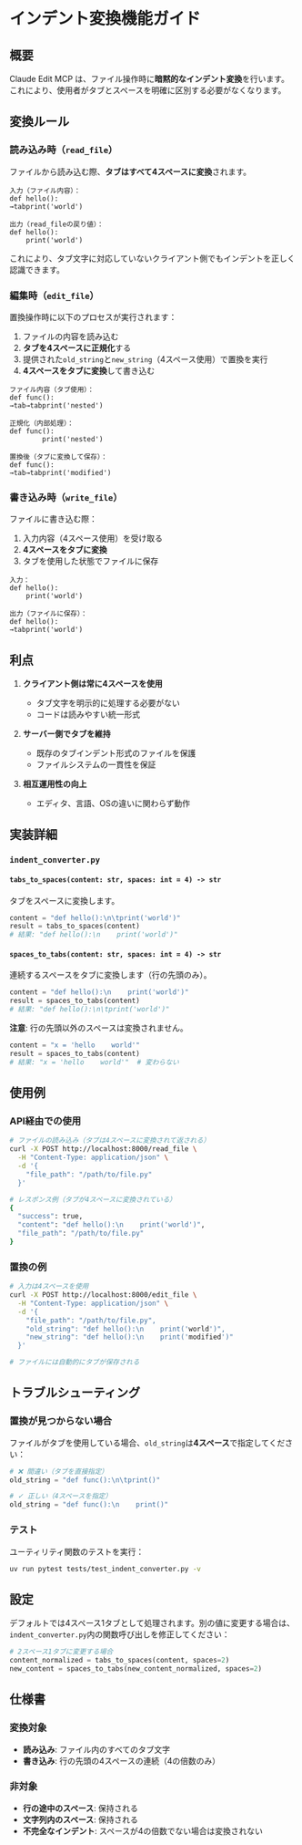 # インデント変換機能ガイド

## 概要

Claude Edit MCP は、ファイル操作時に**暗黙的なインデント変換**を行います。これにより、使用者がタブとスペースを明確に区別する必要がなくなります。

## 変換ルール

### 読み込み時（`read_file`）

ファイルから読み込む際、**タブはすべて4スペースに変換**されます。

```
入力（ファイル内容）：
def hello():
→tabprint('world')

出力（read_fileの戻り値）：
def hello():
    print('world')
```

これにより、タブ文字に対応していないクライアント側でもインデントを正しく認識できます。

### 編集時（`edit_file`）

置換操作時に以下のプロセスが実行されます：

1. ファイルの内容を読み込む
2. **タブを4スペースに正規化**する
3. 提供された`old_string`と`new_string`（4スペース使用）で置換を実行
4. **4スペースをタブに変換**して書き込む

```
ファイル内容（タブ使用）：
def func():
→tab→tabprint('nested')

正規化（内部処理）：
def func():
        print('nested')

置換後（タブに変換して保存）：
def func():
→tab→tabprint('modified')
```

### 書き込み時（`write_file`）

ファイルに書き込む際：

1. 入力内容（4スペース使用）を受け取る
2. **4スペースをタブに変換**
3. タブを使用した状態でファイルに保存

```
入力：
def hello():
    print('world')

出力（ファイルに保存）：
def hello():
→tabprint('world')
```

## 利点

1. **クライアント側は常に4スペースを使用**
   - タブ文字を明示的に処理する必要がない
   - コードは読みやすい統一形式

2. **サーバー側でタブを維持**
   - 既存のタブインデント形式のファイルを保護
   - ファイルシステムの一貫性を保証

3. **相互運用性の向上**
   - エディタ、言語、OSの違いに関わらず動作

## 実装詳細

### `indent_converter.py`

#### `tabs_to_spaces(content: str, spaces: int = 4) -> str`

タブをスペースに変換します。

```python
content = "def hello():\n\tprint('world')"
result = tabs_to_spaces(content)
# 結果: "def hello():\n    print('world')"
```

#### `spaces_to_tabs(content: str, spaces: int = 4) -> str`

連続するスペースをタブに変換します（行の先頭のみ）。

```python
content = "def hello():\n    print('world')"
result = spaces_to_tabs(content)
# 結果: "def hello():\n\tprint('world')"
```

**注意**: 行の先頭以外のスペースは変換されません。

```python
content = "x = 'hello    world'"
result = spaces_to_tabs(content)
# 結果: "x = 'hello    world'"  # 変わらない
```

## 使用例

### API経由での使用

```bash
# ファイルの読み込み（タブは4スペースに変換されて返される）
curl -X POST http://localhost:8000/read_file \
  -H "Content-Type: application/json" \
  -d '{
    "file_path": "/path/to/file.py"
  }'

# レスポンス例（タブが4スペースに変換されている）
{
  "success": true,
  "content": "def hello():\n    print('world')",
  "file_path": "/path/to/file.py"
}
```

### 置換の例

```bash
# 入力は4スペースを使用
curl -X POST http://localhost:8000/edit_file \
  -H "Content-Type: application/json" \
  -d '{
    "file_path": "/path/to/file.py",
    "old_string": "def hello():\n    print('world')",
    "new_string": "def hello():\n    print('modified')"
  }'

# ファイルには自動的にタブが保存される
```

## トラブルシューティング

### 置換が見つからない場合

ファイルがタブを使用している場合、`old_string`は**4スペース**で指定してください：

```python
# ❌ 間違い（タブを直接指定）
old_string = "def func():\n\tprint()"

# ✓ 正しい（4スペースを指定）
old_string = "def func():\n    print()"
```

### テスト

ユーティリティ関数のテストを実行：

```bash
uv run pytest tests/test_indent_converter.py -v
```

## 設定

デフォルトでは4スペース1タブとして処理されます。別の値に変更する場合は、`indent_converter.py`内の関数呼び出しを修正してください：

```python
# 2スペース1タブに変更する場合
content_normalized = tabs_to_spaces(content, spaces=2)
new_content = spaces_to_tabs(new_content_normalized, spaces=2)
```

## 仕様書

### 変換対象

- **読み込み**: ファイル内のすべてのタブ文字
- **書き込み**: 行の先頭の4スペースの連続（4の倍数のみ）

### 非対象

- **行の途中のスペース**: 保持される
- **文字列内のスペース**: 保持される
- **不完全なインデント**: スペースが4の倍数でない場合は変換されない
